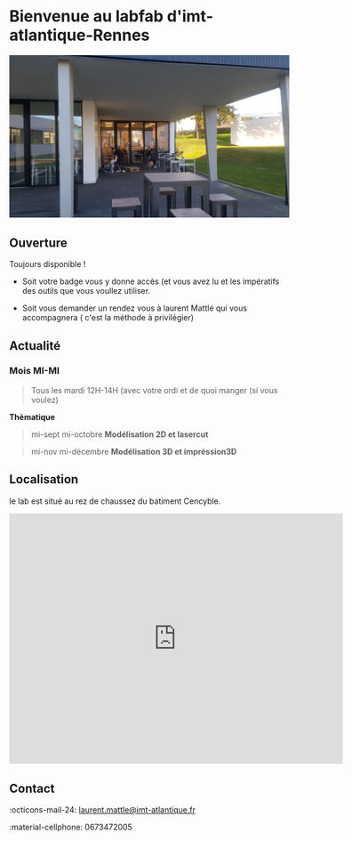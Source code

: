 # Bienvenue au labfab d'imt-atlantique-Rennes

![](assets/labfabext.png)  

## Ouverture 

Toujours disponible !

- Soit votre badge vous y donne accès (et vous avez lu [](Regles.md) et les impératifs des outils que vous voullez utiliser.
  
- Soit vous demander un rendez vous à laurent Mattlé qui vous accompagnera ( c'est la méthode à privilégier)


## Actualité

### Mois MI-MI

> Tous les mardi 12H-14H (avec votre ordi et de quoi manger (si vous voulez)
> 
**Thèmatique**

> mi-sept mi-octobre  **Modélisation 2D et lasercut**

> mi-nov  mi-décembre **Modélisation 3D et impréssion3D**



## Localisation
le lab est situé au rez de chaussez du batiment Cencyble.

<iframe src="https://www.google.com/maps/embed?pb=!1m18!1m12!1m3!1d1102.0602684196567!2d-1.6299611430085004!3d48.11980847214432!2m3!1f0!2f0!3f0!3m2!1i1024!2i768!4f13.1!3m3!1m2!1s0x480edec2e1365769%3A0xc72570a271e838c1!2sRue%20de%20la%20Ch%C3%A2taigneraie%2C%2035510%20Cesson-S%C3%A9vign%C3%A9!5e1!3m2!1sfr!2sfr!4v1665050385612!5m2!1sfr!2sfr" width="600" height="450" style="border:0;" allowfullscreen="" loading="lazy" referrerpolicy="no-referrer-when-downgrade"></iframe>


## Contact

:octicons-mail-24: laurent.mattle@imt-atlantique.fr

:material-cellphone: 0673472005
